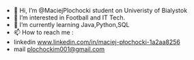 - 👋 Hi, I’m @MaciejPlochocki student on Univeristy of Bialystok
- 👀 I’m interested in Football and IT Tech.
- 🌱 I’m currently learning Java,Python,SQL
- 📫 How to reach me : 
- linkedin www.linkedin.com/in/maciej-płochocki-1a2aa8256
- mail plochockim001@gmail.com

<!---
MaciejPlochocki/MaciejPlochocki is a ✨ special ✨ repository because its `README.md` (this file) appears on your GitHub profile.
You can click the Preview link to take a look at your changes.
--->
